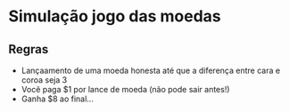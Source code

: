 # Simulação jogo das moedas

 ## Regras  

* Lançaamento de uma moeda honesta até que a diferença entre cara e coroa seja 3
* Você paga $1 por lance de moeda (não pode sair antes!) 
* Ganha $8 ao final...